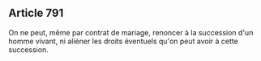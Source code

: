Article 791
----
On ne peut, même par contrat de mariage, renoncer à la succession d'un homme
vivant, ni aliéner les droits éventuels qu'on peut avoir à cette succession.
